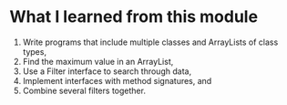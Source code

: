 # What I learned from this module
1. Write programs that include multiple classes and ArrayLists of class types,
1. Find the maximum value in an ArrayList,
1. Use a Filter interface to search through data,
1. Implement interfaces with method signatures, and
1. Combine several filters together.
